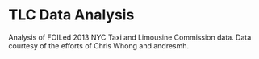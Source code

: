 # TLC Data Analysis
Analysis of FOILed 2013 NYC Taxi and Limousine Commission data.
Data courtesy of the efforts of Chris Whong and andresmh.
